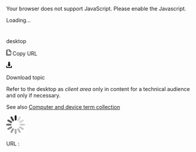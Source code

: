 Your browser does not support JavaScript. Please enable the Javascript.

Loading...

# 

desktop

![Copy URL](desktop_files/Copy.png)
Copy URL

![Download](desktop_files/Download.png)

Download topic

Refer to the desktop as *client area* only in content for a technical audience and only if necessary.

See also [](https://worldready.cloudapp.net/Styleguide/Read?id=2700&topicid=26597)[Computer and device term collection](https://worldready.cloudapp.net/Styleguide/Read?id=2700&topicid=26597)

![In progress](desktop_files/activity-large.gif)

URL :

